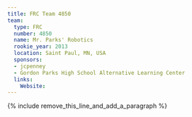 ```yaml
---
title: FRC Team 4850
team:
  type: FRC
  number: 4850
  name: Mr. Parks' Robotics
  rookie_year: 2013
  location: Saint Paul, MN, USA
  sponsors:
  - jcpenney
  - Gordon Parks High School Alternative Learning Center
  links:
    Website:
---
```


{% include remove_this_line_and_add_a_paragraph %}